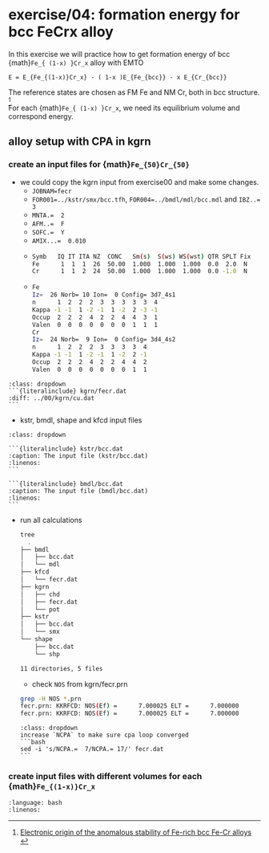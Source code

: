 # exercise/04: formation energy for bcc FeCrx alloy 

In this exercise we will practice how to get formation energy of bcc {math}`Fe_{ (1-x) }Cr_x` alloy with EMTO

```{math}
E = E_{Fe_{(1-x)}Cr_x} - ( 1-x )E_{Fe_{bcc}} - x E_{Cr_{bcc}}
```

The reference states are chosen as FM Fe and NM Cr, both in bcc structure. [^1] \
For each {math}`Fe_{ (1-x) }Cr_x`, we need its equilibrium volume and correspond energy.

[^1]: [ Electronic origin of the anomalous stability of Fe-rich bcc Fe-Cr alloys ](https://journals.aps.org/prb/abstract/10.1103/PhysRevB.73.104416)

## alloy setup with CPA in kgrn

### create an input files for {math}`Fe_{50}Cr_{50}`

- we could copy the kgrn input from exercise00 and make some changes.
  * `JOBNAM=fecr`
  * `FOR001=../kstr/smx/bcc.tfh`, `FOR004=../bmdl/mdl/bcc.mdl` and `IBZ..=  3`
  * `MNTA.=  2`
  * `AFM..=  F`
  * `SOFC.=  Y`
  * `AMIX...=  0.010`
  * ```bash
    Symb   IQ IT ITA NZ  CONC   Sm(s)  S(ws) WS(wst) QTR SPLT Fix
    Fe      1  1  1  26  50.00  1.000  1.000  1.000  0.0  2.0  N
    Cr      1  1  2  24  50.00  1.000  1.000  1.000  0.0 -1.0  N
    ```
  * ```bash
    Fe
    Iz=  26 Norb= 10 Ion=  0 Config= 3d7_4s1
    n      1  2  2  2  3  3  3  3  3  4
    Kappa -1 -1  1 -2 -1  1 -2  2 -3 -1
    Occup  2  2  2  4  2  2  4  4  3  1
    Valen  0  0  0  0  0  0  0  1  1  1
    Cr
    Iz=  24 Norb=  9 Ion=  0 Config= 3d4_4s2
    n      1  2  2  2  3  3  3  3  4
    Kappa -1 -1  1 -2 -1  1 -2  2 -1
    Occup  2  2  2  4  2  2  4  4  2
    Valen  0  0  0  0  0  0  0  1  1
    ```

````{hint}
:class: dropdown
```{literalinclude} kgrn/fecr.dat
:diff: ../00/kgrn/cu.dat
```
````

- kstr, bmdl, shape and kfcd input files
````{hint}
:class: dropdown

```{literalinclude} kstr/bcc.dat
:caption: The input file (kstr/bcc.dat)
:linenos:
```

```{literalinclude} bmdl/bcc.dat
:caption: The input file (bmdl/bcc.dat)
:linenos:
```

````
- run all calculations
  ```bash
  tree
    .
  ├── bmdl
  │   ├── bcc.dat
  │   └── mdl
  ├── kfcd
  │   └── fecr.dat
  ├── kgrn
  │   ├── chd
  │   ├── fecr.dat
  │   └── pot
  ├── kstr
  │   ├── bcc.dat
  │   └── smx
  └── shape
      ├── bcc.dat
      └── shp

  11 directories, 5 files
  ```
  * check `NOS` from kgrn/fecr.prn
  ```bash
  grep -H NOS *.prn
  fecr.prn: KKRFCD: NOS(Ef) =      7.000025 ELT =      7.000000
  fecr.prn: KKRFCD: NOS(Ef) =      7.000025 ELT =      7.000000
  ```
  ````{hint}
  :class: dropdown
  increase `NCPA` to make sure cpa loop converged
  ```bash
  sed -i 's/NCPA.=  7/NCPA.= 17/' fecr.dat
  ```
  ````
### create input files with different volumes for each {math}`Fe_{(1-x)}Cr_x`

```{literalinclude} solution.sh 
:language: bash
:linenos:
```
